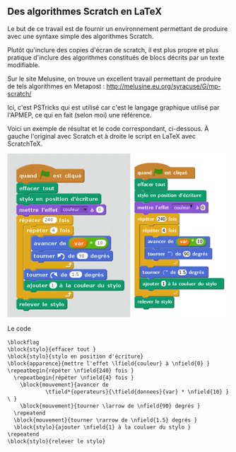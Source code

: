 Des algorithmes Scratch en LaTeX
------------

Le but de ce travail est de fournir un environnement permettant de
produire avec une syntaxe simple des algorithmes Scratch.

Plutôt qu'inclure des copies d'écran de scratch, il est plus propre et plus
pratique d'inclure des algorithmes constitués de blocs décrits par un texte
modifiable.

Sur le site Melusine, on trouve un excellent travail permettant de produire de
tels algorithmes en Metapost : http://melusine.eu.org/syracuse/G/mp-scratch/

Ici, c'est PSTricks qui est utilisé car c'est le langage graphique utilisé par
l'APMEP, ce qui en fait (selon moi) une référence.

Voici un exemple de résultat et le code correspondant, ci-dessous.  À gauche
l'original avec Scratch et à droite le script en LaTeX avec ScratchTeX.

![enter image description here](https://raw.githubusercontent.com/nicolaspoulain/scratchTeX/master/example.png)

Le code

    \blockflag
    \block{stylo}{effacer tout }
    \block{stylo}{stylo en position d'écriture}
    \block{apparence}{mettre l'effet \lfield{couleur} à \nfield{0} }
    \repeatbegin{répéter \nfield{240} fois }
      \repeatbegin{répéter \nfield{4} fois }
        \block{mouvement}{avancer de 
                \tfield*{operateurs}{\tfield{donnees}{var} * \nfield{10} } \ }
        \block{mouvement}{tourner \larrow de \nfield{90} degrés }
      \repeatend
      \block{mouvement}{tourner \rarrow de \nfield{1.5} degrés }
      \block{stylo}{ajouter \nfield{1} à la couluer du stylo }
    \repeatend
    \block{stylo}{relever le stylo}

